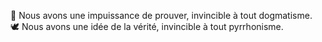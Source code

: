 🧠 Nous avons une impuissance de prouver, invincible à tout dogmatisme.  
🕊️ Nous avons une idée de la vérité, invincible à tout pyrrhonisme.  
